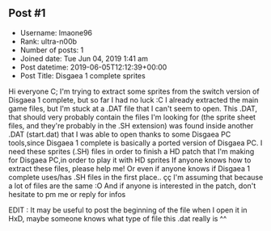 ## Post #1
- Username: lmaone96
- Rank: ultra-n00b
- Number of posts: 1
- Joined date: Tue Jun 04, 2019 1:41 am
- Post datetime: 2019-06-05T12:12:39+00:00
- Post Title: Disgaea 1 complete sprites

Hi everyone C;
I'm trying to extract some sprites from the switch version of Disgaea 1 complete, but so far I had no luck :C
I already extracted the main game files, but I'm stuck at a .DAT file that I can't seem to open.
This .DAT, that should very probably contain the files I'm looking for (the sprite sheet files, and they're probably in the .SH extension) was found inside another .DAT (start.dat) that I was able to open thanks to some Disgaea PC tools,since Disgaea 1 complete is basically a ported version of Disgaea PC. 
I need these sprites (.SH) files in order to finish a HD patch that I'm making for Disgaea PC,in order to play it with HD sprites 
If anyone knows how to extract these files, please help me! Or even if anyone knows if Disgaea 1 complete uses/has .SH files in the first place.. çç
I'm assuming that because a lot of files are the same :O
And if anyone is interested in the patch, don't hesitate to pm me or reply for infos 

EDIT : It may be useful to post the beginning of the file when I open it in HxD, maybe someone knows what type of file this .dat really is ^^
